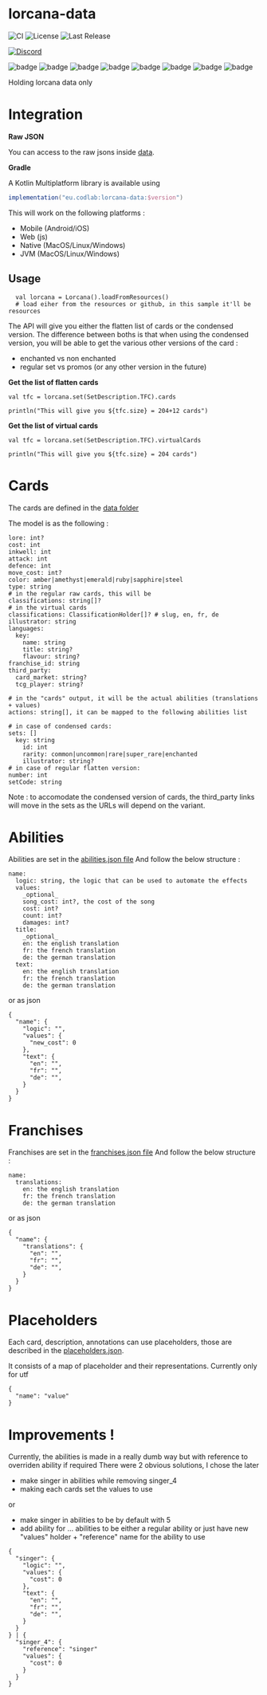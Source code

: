 # lorcana-data

![CI](https://github.com/codlab/lorcana-data/actions/workflows/build.yml/badge.svg)
![License](https://img.shields.io/github/license/codlab/lorcana-data)
![Last Release](https://img.shields.io/github/v/release/codlab/lorcana-data)

[
![Discord](https://img.shields.io/badge/Discord-Lorcana_Manager-blue)
](https://discord.gg/cd4hRF2PXm)

![badge](https://img.shields.io/badge/json-kotlin-green)
![badge](https://img.shields.io/badge/android-blue)
![badge](https://img.shields.io/badge/ios-white)
![badge](https://img.shields.io/badge/js-yellow)
![badge](https://img.shields.io/badge/jvm-red)
![badge](https://img.shields.io/badge/linux-blue)
![badge](https://img.shields.io/badge/windows-blueviolet)
![badge](https://img.shields.io/badge/mac-orange)

Holding lorcana data only

# Integration

**Raw JSON**

You can access to the raw jsons inside [data](./data).

**Gradle**

A Kotlin Multiplatform library is available using

```gradle
implementation("eu.codlab:lorcana-data:$version")
```

This will work on the following platforms :
- Mobile (Android/iOS)
- Web (js)
- Native (MacOS/Linux/Windows)
- JVM (MacOS/Linux/Windows)

## Usage

```
  val lorcana = Lorcana().loadFromResources()
  # load eiher from the resources or github, in this sample it'll be resources
```

The API will give you either the flatten list of cards or the condensed version.
The difference between boths is that when using the condensed version, you will
be able to get the various other versions of the card :
- enchanted vs non enchanted
- regular set vs promos (or any other version in the future)

**Get the list of flatten cards**

```
val tfc = lorcana.set(SetDescription.TFC).cards

println("This will give you ${tfc.size} = 204+12 cards")
```

**Get the list of virtual cards**

```
val tfc = lorcana.set(SetDescription.TFC).virtualCards

println("This will give you ${tfc.size} = 204 cards")
```

# Cards

The cards are defined in the [data folder](./data/)

The model is as the following :

```
lore: int?
cost: int
inkwell: int
attack: int
defence: int
move_cost: int?
color: amber|amethyst|emerald|ruby|sapphire|steel
type: string
# in the regular raw cards, this will be
classifications: string[]?
# in the virtual cards
classifications: ClassificationHolder[]? # slug, en, fr, de
illustrator: string
languages:
  key:
    name: string
    title: string?
    flavour: string?
franchise_id: string
third_party:
  card_market: string?
  tcg_player: string?

# in the "cards" output, it will be the actual abilities (translations + values)
actions: string[], it can be mapped to the following abilities list

# in case of condensed cards:
sets: []
  key: string
    id: int
    rarity: common|uncommon|rare|super_rare|enchanted
    illustrator: string? 
# in case of regular flatten version:
number: int
setCode: string
```

Note : to accomodate the condensed version of cards, the third_party links will
move in the sets as the URLs will depend on the variant.

# Abilities

Abilities are set in the [abilities.json file](./data/abilities.json)
And follow the below structure :

```
name:
  logic: string, the logic that can be used to automate the effects
  values:
    _optional_
    song_cost: int?, the cost of the song
    cost: int?
    count: int?
    damages: int?
  title:
    _optional_
    en: the english translation
    fr: the french translation
    de: the german translation
  text:
    en: the english translation
    fr: the french translation
    de: the german translation
```

or as json

```
{
  "name": {
    "logic": "",
    "values": {
      "new_cost": 0
    },
    "text": {
      "en": "",
      "fr": "",
      "de": "",
    }
  }
}
```

# Franchises

Franchises are set in the [franchises.json file](./data/franchises.json)
And follow the below structure :

```
name:
  translations:
    en: the english translation
    fr: the french translation
    de: the german translation
```

or as json

```
{
  "name": {
    "translations": {
      "en": "",
      "fr": "",
      "de": "",
    }
  }
}
```

# Placeholders

Each card, description, annotations can use placeholders, those are described in the [placeholders.json](./data/placeholders.json).

It consists of a map of placeholder and their representations. Currently only for utf


```
{
  "name": "value"
}
```

# Improvements !

Currently, the abilities is made in a really dumb way but with reference to overriden ability if required
There were 2 obvious solutions, I chose the later

- make singer in abilities while removing singer_4
- making each cards set the values to use

or

- make singer in abilities to be by default with 5
- add ability for ... abilities to be either a regular ability or just have new "values" holder + "reference" name for the ability to use

```
{
  "singer": {
    "logic": "",
    "values": {
      "cost": 0
    },
    "text": {
      "en": "",
      "fr": "",
      "de": "",
    }
  }
} | {
  "singer_4": {
    "reference": "singer"
    "values": {
      "cost": 0
    }
  }
}

```